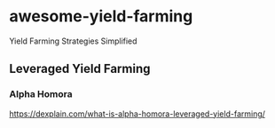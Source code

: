 # awesome-yield-farming
Yield Farming Strategies Simplified

## Leveraged Yield Farming

### Alpha Homora
https://dexplain.com/what-is-alpha-homora-leveraged-yield-farming/


